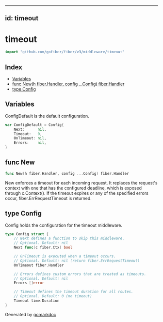 <!-- Code generated by gomarkdoc. DO NOT EDIT -->

---
id: timeout
---


# timeout

```go
import "github.com/gofiber/fiber/v3/middleware/timeout"
```

## Index

- [Variables](<#variables>)
- [func New\(h fiber.Handler, config ...Config\) fiber.Handler](<#New>)
- [type Config](<#Config>)


## Variables

<a name="ConfigDefault"></a>ConfigDefault is the default configuration.

```go
var ConfigDefault = Config{
    Next:      nil,
    Timeout:   0,
    OnTimeout: nil,
    Errors:    nil,
}
```

<a name="New"></a>
## func New

```go
func New(h fiber.Handler, config ...Config) fiber.Handler
```

New enforces a timeout for each incoming request. It replaces the request's context with one that has the configured deadline, which is exposed through c.Context\(\). If the timeout expires or any of the specified errors occur, fiber.ErrRequestTimeout is returned.

<a name="Config"></a>
## type Config

Config holds the configuration for the timeout middleware.

```go
type Config struct {
    // Next defines a function to skip this middleware.
    // Optional. Default: nil
    Next func(c fiber.Ctx) bool

    // OnTimeout is executed when a timeout occurs.
    // Optional. Default: nil (return fiber.ErrRequestTimeout)
    OnTimeout fiber.Handler

    // Errors defines custom errors that are treated as timeouts.
    // Optional. Default: nil
    Errors []error

    // Timeout defines the timeout duration for all routes.
    // Optional. Default: 0 (no timeout)
    Timeout time.Duration
}
```

Generated by [gomarkdoc](<https://github.com/princjef/gomarkdoc>)

